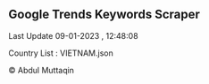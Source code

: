 

## Google Trends Keywords Scraper 
 
Last Update 09-01-2023 , 12:48:08

Country List :
VIETNAM.json



© Abdul Muttaqin 
